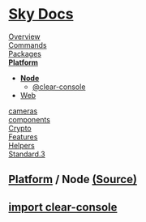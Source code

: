 <!--- This Node was auto-generated using "npx sky readme" --> 

# [Sky Docs](../../README.md)

[Overview](..%2F..%2Fdocs%2FREADME.md)   
[Commands](..%2F..%2F%5Fcommands%2Fdocs%2FREADME.md)   
[Packages](..%2F..%2F%40pkgs%2FREADME.md)   
**[Platform](..%2F..%2F%40platform%2FREADME.md)**   
* **[Node](..%2F..%2F%40platform%2Fnode%2FREADME.md)**  
   * [@clear-console](..%2F..%2F%40platform%2Fnode%2F%40clear-console%2FREADME.md)
* [Web](..%2F..%2F%40platform%2Fweb%2FREADME.md)
  
[cameras](..%2F..%2Fcameras%2FREADME.md)   
[components](..%2F..%2Fcomponents%2FREADME.md)   
[Crypto](..%2F..%2Fcrypto%2FREADME.md)   
[Features](..%2F..%2Ffeatures%2FREADME.md)   
[Helpers](..%2F..%2Fhelpers%2FREADME.md)   
[Standard.3](..%2F..%2Fstandard%2FREADME.md)   

## [Platform](..%2F..%2F%40platform%2FREADME.md) / Node [(Source)](..%2F..%2F%40platform%2Fnode%2F)

## [import clear-console](@clear-console/@clear-console.md)